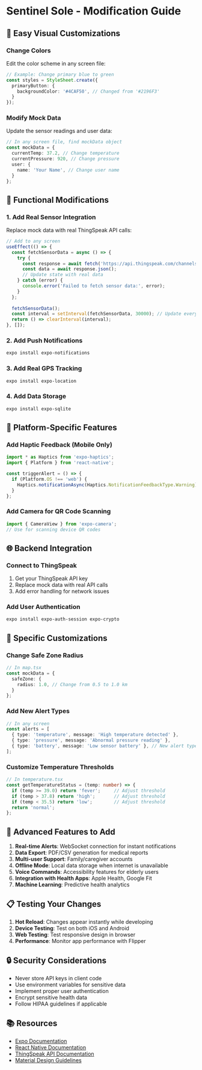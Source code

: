 # Sentinel Sole - Modification Guide

## 🎨 Easy Visual Customizations

### Change Colors
Edit the color scheme in any screen file:

```typescript
// Example: Change primary blue to green
const styles = StyleSheet.create({
  primaryButton: {
    backgroundColor: '#4CAF50', // Changed from '#2196F3'
  }
});
```

### Modify Mock Data
Update the sensor readings and user data:

```typescript
// In any screen file, find mockData object
const mockData = {
  currentTemp: 37.2, // Change temperature
  currentPressure: 920, // Change pressure
  user: {
    name: 'Your Name', // Change user name
  }
};
```

## 🔧 Functional Modifications

### 1. Add Real Sensor Integration
Replace mock data with real ThingSpeak API calls:

```typescript
// Add to any screen
useEffect(() => {
  const fetchSensorData = async () => {
    try {
      const response = await fetch('https://api.thingspeak.com/channels/YOUR_CHANNEL/feeds.json');
      const data = await response.json();
      // Update state with real data
    } catch (error) {
      console.error('Failed to fetch sensor data:', error);
    }
  };
  
  fetchSensorData();
  const interval = setInterval(fetchSensorData, 30000); // Update every 30 seconds
  return () => clearInterval(interval);
}, []);
```

### 2. Add Push Notifications
```bash
expo install expo-notifications
```

### 3. Add Real GPS Tracking
```bash
expo install expo-location
```

### 4. Add Data Storage
```bash
expo install expo-sqlite
```

## 📱 Platform-Specific Features

### Add Haptic Feedback (Mobile Only)
```typescript
import * as Haptics from 'expo-haptics';
import { Platform } from 'react-native';

const triggerAlert = () => {
  if (Platform.OS !== 'web') {
    Haptics.notificationAsync(Haptics.NotificationFeedbackType.Warning);
  }
};
```

### Add Camera for QR Code Scanning
```typescript
import { CameraView } from 'expo-camera';
// Use for scanning device QR codes
```

## 🌐 Backend Integration

### Connect to ThingSpeak
1. Get your ThingSpeak API key
2. Replace mock data with real API calls
3. Add error handling for network issues

### Add User Authentication
```bash
expo install expo-auth-session expo-crypto
```

## 🎯 Specific Customizations

### Change Safe Zone Radius
```typescript
// In map.tsx
const mockData = {
  safeZone: {
    radius: 1.0, // Change from 0.5 to 1.0 km
  }
};
```

### Add New Alert Types
```typescript
// In any screen
const alerts = [
  { type: 'temperature', message: 'High temperature detected' },
  { type: 'pressure', message: 'Abnormal pressure reading' },
  { type: 'battery', message: 'Low sensor battery' }, // New alert type
];
```

### Customize Temperature Thresholds
```typescript
// In temperature.tsx
const getTemperatureStatus = (temp: number) => {
  if (temp >= 39.0) return 'fever';     // Adjust threshold
  if (temp > 37.8) return 'high';       // Adjust threshold
  if (temp < 35.5) return 'low';        // Adjust threshold
  return 'normal';
};
```

## 🚀 Advanced Features to Add

1. **Real-time Alerts**: WebSocket connection for instant notifications
2. **Data Export**: PDF/CSV generation for medical reports
3. **Multi-user Support**: Family/caregiver accounts
4. **Offline Mode**: Local data storage when internet is unavailable
5. **Voice Commands**: Accessibility features for elderly users
6. **Integration with Health Apps**: Apple Health, Google Fit
7. **Machine Learning**: Predictive health analytics

## 📋 Testing Your Changes

1. **Hot Reload**: Changes appear instantly while developing
2. **Device Testing**: Test on both iOS and Android
3. **Web Testing**: Test responsive design in browser
4. **Performance**: Monitor app performance with Flipper

## 🔒 Security Considerations

- Never store API keys in client code
- Use environment variables for sensitive data
- Implement proper user authentication
- Encrypt sensitive health data
- Follow HIPAA guidelines if applicable

## 📚 Resources

- [Expo Documentation](https://docs.expo.dev/)
- [React Native Documentation](https://reactnative.dev/)
- [ThingSpeak API Documentation](https://www.mathworks.com/help/thingspeak/)
- [Material Design Guidelines](https://material.io/design)